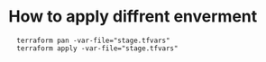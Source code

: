 # How to apply diffrent enverment

```
  terraform pan -var-file="stage.tfvars"
  terraform apply -var-file="stage.tfvars"
```
